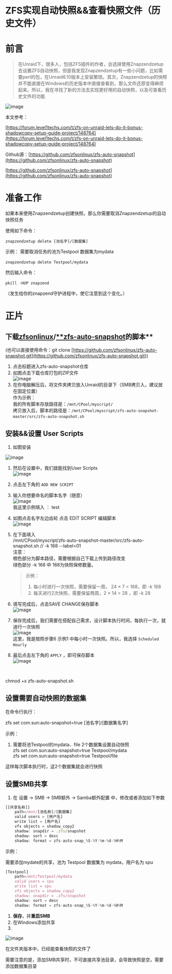 # ZFS实现自动快照&&查看快照文件（历史文件）

# 前言

> 在Unraid下，很多人，包括ZFS插件的作者，会选择使用Znapzendzetup去设置ZFS自动快照，但是我发现Znapzendzetup有一些小问题，比如需要perl的包，在Unraid6.10版本上安装繁琐。其次，Znapzendzetup的快照并不能直接在Windows的历史版本中直接查看到，那么文件还原变得麻烦起来。所以，我在寻找了新的方法去实现更好用的自动快照，以及可查看历史文件的功能

![image](https://webp.nas-u.top/image-20241009092233-8vb81zj.png)​

本文参考：

[https://forum.level1techs.com/t/zfs-on-unraid-lets-do-it-bonus-shadowcopy-setup-guide-project/148764](https://forum.level1techs.com/t/zfs-on-unraid-lets-do-it-bonus-shadowcopy-setup-guide-project/148764)

Github源：[https://github.com/zfsonlinux/zfs-auto-snapshot](https://github.com/zfsonlinux/zfs-auto-snapshot)

[https://github.com/zfsonlinux/zfs-auto-snapshot](https://github.com/zfsonlinux/zfs-auto-snapshot)

# 准备工作

如果本来使用Znapzendzetup创建快照，那么你需要取消Znapzendzetup的自动快照任务

使用如下命令：

`znapzendzetup delete [池名字]/[数据集]`​

示例： 需要取消任务的池为Testpool 数据集为mydata

`znapzendzetup delete Testpool/mydata`​

然后输入命令：

`pkill -HUP znapzend`​

（发生给你的znapzend守护进程中，使它注意到这个变化。）

# 正片

## 下载[zfsonlinux](https://github.com/zfsonlinux)/[**zfs-auto-snapshot](https://github.com/zfsonlinux/zfs-auto-snapshot)的脚本\*\*

(也可以直接使用命令：git clone [https://github.com/zfsonlinux/zfs-auto-snapshot.git](https://github.com/zfsonlinux/zfs-auto-snapshot.git))

1. 点击标题进入zfs-auto-snapshot仓库
2. 如图点击下载仓库打包的ZIP文件  
    ​![image](https://webp.nas-u.top/image-20241009092312-hm6osyt.png)​
3. 在你电脑解压后，将文件夹拷贝放入Unraid的目录下（SMB拷贝入，建议放在固定位置）  
    作为示例：  
    我的所有脚本存放路径是：`/mnt/CPool/myscript/`​  
    拷贝放入后，脚本的路径是：`/mnt/CPool/myscript/zfs-auto-snapshot-master/src/zfs-auto-snapshot.sh`​

## 安装&&设置 User Scripts

1. 如图安装

![image](https://webp.nas-u.top/image-20241009092323-lgnsai2.png)​

1. 然后在设置中，我们就能找到User Scripts  
    ​![image](https://webp.nas-u.top/image-20241009092332-rsb22xh.png)​
2. 点击左下角的 `ADD NEW SCRIPT`​
3. 输入你想要命名的脚本名字（随意）  
    ​![image](https://webp.nas-u.top/image-20241009092353-s142iid.png)​  
    我这里示例填入 ： test
4. 如图点击名字左边齿轮 点击 EDIT SCRIPT 编辑脚本  
    ​![image](https://webp.nas-u.top/image-20241009092400-tww6o5k.png)​
5. 在下面填入  
    /mnt/CPool/myscript/zfs-auto-snapshot-master/src/zfs-auto-snapshot.sh // -k 168 --label\=01  
    注意：  
    橙色部分为脚本路径，需要根据自己下载上传到路径改变  
    绿色部分 -k 168 中 168为快照保修数量。

    > 示例：
    >
    > 1. 每小时进行一次快照，需要保留一周， 24 × 7 \= 168，即 -k 168
    > 2. 每天进行2次快照，需要保留两周，2 × 14 \= 28 ，即 -k 28
    >
6. 填写完成后，点击SAVE CHANGE保存脚本  
    ​![image](https://webp.nas-u.top/image-20241009092410-xe7dpto.png)​
7. 保存完成后，我们需要在搭配自己需求，设计脚本执行时间，每执行一次，就进行一次快照  
    ​![image](https://webp.nas-u.top/image-20241009092418-033usix.png)​  
    这里，我是按照步骤6 示例1 中每小时一次快照。所以，我选择 `Scheduled Hourly`​
8. 最后点击左下角的 `APPLY`​ ，即可保存脚本  
    ​![image](https://webp.nas-u.top/image-20241009092426-8pm2w9t.png)​

‍

chmod +x zfs-auto-snapshot.sh

## 设置需要自动快照的数据集

在命令行执行：

zfs set com.sun:auto-snapshot\=true [池名字]/[数据集名字]

示例：

1. 需要将池Testpool的mydata、file 2个数据集设置自动快照  
    zfs set com.sun:auto-snapshot\=true Testpool/mydata  
    zfs set com.sun:auto-snapshot\=true Testpool/file

这样每次脚本执行时，这2个数据集就会进行快照

## 设置SMB共享

1. 在 设置 → SMB → SMB额外 → Samba额外配置 中，修改或者添加如下参数

```jsx
[[共享名称]]
	path=/mnt/[池名称]/[数据集]
	valid users = [用户名]
	write list = [用户名]
	vfs objects = shadow_copy2
	shadow: snapdir = .zfs/snapshot
	shadow: sort = desc
	shadow: format = zfs-auto-snap_%S-%Y-%m-%d-%H%M
```

示例：

需要添加mydate的共享，池为 Testpool 数据集为 mydata，用户名为 spu

```jsx
[Testpool]
	path=/mnt/Testpool/mydata
	valid users = spu
	write list = spu
	vfs objects = shadow_copy2
	shadow: snapdir = .zfs/snapshot
	shadow: sort = desc
	shadow: format = zfs-auto-snap_%S-%Y-%m-%d-%H%M
```

1. **保存**，并**重启SMB**
2. 在Windows添加共享
3. ‍

![image](https://webp.nas-u.top/image-20241009092435-xgtknoc.png)​

在文件夹版本中，已经能查看快照的文件了

需要注意的是，添加SMB共享时，不可直接共享池目录，会导致快照是空，需要添加数据集目录

‍

